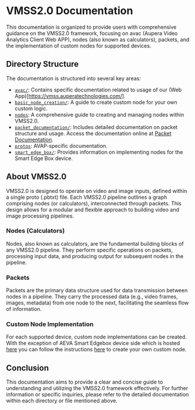 # VMSS2.0 Documentation

This documentation is organized to provide users with comprehensive guidance on the VMSS2.0 framework, focusing on avac (Aupera Video Analytics Client Web APP), nodes (also known as calculators), packets, and the implementation of custom nodes for supported devices.

## Directory Structure

The documentation is structured into several key areas:

- [`avac/`](./avac/): Contains specific documentation related to usage of our (Web App)[https://vmss.auperatechnologies.com/].
- [`basic_node_creation/`](./basic_node_creation/): A guide to create custom node for your own custom logic. 
- [`nodes`](./nodes/): A comprehensive guide to creating and managing nodes within VMSS2.0.
- [`packet_documentation/`](https://auperatech.github.io/VMSS2.0/packet_documentation/index.html): Includes detailed documentation on packet structure and usage. Access the documentation online at [Packet Documentation](https://auperatech.github.io/VMSS2.0/packet_documentation/index.html).
- [`protos`](./protos/): AVAP-specific documentation.
- [`smart_edge_box/`](./smart_edge_box/): Provides information on implementing nodes for the Smart Edge Box device.

## About VMSS2.0

VMSS2.0 is designed to operate on video and image inputs, defined within a single proto (.pbtxt) file. Each VMSS2.0 pipeline outlines a graph comprising nodes (or calculators), interconnected through packets. This design allows for a modular and flexible approach to building video and image processing pipelines.

### Nodes (Calculators)

Nodes, also known as calculators, are the fundamental building blocks of any VMSS2.0 pipeline. They perform specific operations on packets, processing input data, and producing output for subsequent nodes in the pipeline.

### Packets

Packets are the primary data structure used for data transmission between nodes in a pipeline. They carry the processed data (e.g., video frames, images, metadata) from one node to the next, facilitating the seamless flow of information.

### Custom Node Implementation

For each supported device, custom node implementations can be created. With the exception of AEVA Smart Edgebox device side which is hosted [here](./smart_edge_box/basic_node_creation.md) you can follow the instructions [here](./basic_node_creation/) to create your own custom node. 

## Conclusion

This documentation aims to provide a clear and concise guide to understanding and utilizing the VMSS2.0 framework effectively. For further information or specific inquiries, please refer to the detailed documentation within each directory or file mentioned above.
